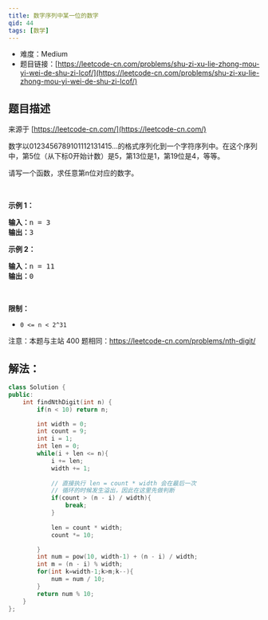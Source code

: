 ```yaml
---
title: 数字序列中某一位的数字
qid: 44
tags: [数学]
---
```



- 难度：Medium
- 题目链接：[https://leetcode-cn.com/problems/shu-zi-xu-lie-zhong-mou-yi-wei-de-shu-zi-lcof/](https://leetcode-cn.com/problems/shu-zi-xu-lie-zhong-mou-yi-wei-de-shu-zi-lcof/)


## 题目描述

来源于 [https://leetcode-cn.com/](https://leetcode-cn.com/)

<p>数字以0123456789101112131415&hellip;的格式序列化到一个字符序列中。在这个序列中，第5位（从下标0开始计数）是5，第13位是1，第19位是4，等等。</p>

<p>请写一个函数，求任意第n位对应的数字。</p>

<p>&nbsp;</p>

<p><strong>示例 1：</strong></p>

<pre><strong>输入：</strong>n = 3
<strong>输出：</strong>3
</pre>

<p><strong>示例 2：</strong></p>

<pre><strong>输入：</strong>n = 11
<strong>输出：</strong>0</pre>

<p>&nbsp;</p>

<p><strong>限制：</strong></p>

<ul>
	<li><code>0 &lt;= n &lt;&nbsp;2^31</code></li>
</ul>

<p>注意：本题与主站 400 题相同：<a href="https://leetcode-cn.com/problems/nth-digit/">https://leetcode-cn.com/problems/nth-digit/</a></p>


## 解法：

```c++
class Solution {
public:
    int findNthDigit(int n) {
        if(n < 10) return n;

        int width = 0;
        int count = 9;
        int i = 1;
        int len = 0;
        while(i + len <= n){
            i += len;
            width += 1;
            
            // 直接执行 len = count * width 会在最后一次
            // 循环的时候发生溢出，因此在这里先做判断
            if(count > (n - i) / width){
                break;
            }
            
            len = count * width;
            count *= 10;

        }
        int num = pow(10, width-1) + (n - i) / width;
        int m = (n - i) % width;
        for(int k=width-1;k>m;k--){
            num = num / 10;
        }
        return num % 10;
    }
};
```